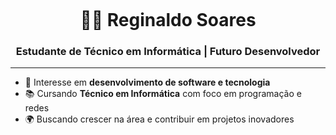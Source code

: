 ![]()
<h1 align="center">👨‍💻 Reginaldo Soares</h1>
<h3 align="center">Estudante de Técnico em Informática | Futuro Desenvolvedor</h3>
<hr>

- 💼 Interesse em **desenvolvimento de software e tecnologia**  
- 📚 Cursando **Técnico em Informática** com foco em programação e redes  
- 🌍 Buscando crescer na área e contribuir em projetos inovadores  

